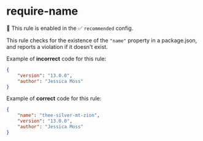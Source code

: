 # require-name

💼 This rule is enabled in the ✅ `recommended` config.

<!-- end auto-generated rule header -->

This rule checks for the existence of the `"name"` property in a package.json,
and reports a violation if it doesn't exist.

Example of **incorrect** code for this rule:

```json
{
	"version": "13.0.0",
	"author": "Jessica Moss"
}
```

Example of **correct** code for this rule:

```json
{
	"name": "thee-silver-mt-zion",
	"version": "13.0.0",
	"author": "Jessica Moss"
}
```
